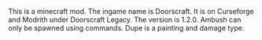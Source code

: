 This is a minecraft mod.
The ingame name is Doorscraft.
It is on Curseforge and Modrith under Doorscraft Legacy.
The version is 1.2.0.
Ambush can only be spawned using commands.
Dupe is a painting and damage type.
